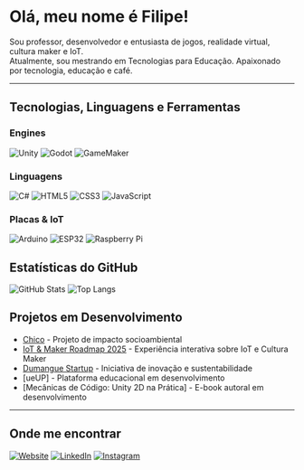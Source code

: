 # Olá, meu nome é Filipe!

Sou professor, desenvolvedor e entusiasta de jogos, realidade virtual, cultura maker e IoT.  
Atualmente, sou mestrando em Tecnologias para Educação.
Apaixonado por tecnologia, educação e café.

---

## Tecnologias, Linguagens e Ferramentas

### Engines
![Unity](https://img.shields.io/badge/Unity-100000?style=for-the-badge&logo=unity&logoColor=white)
![Godot](https://img.shields.io/badge/Godot-478CBF?style=for-the-badge&logo=godot-engine&logoColor=white)
![GameMaker](https://img.shields.io/badge/GameMaker-000000?style=for-the-badge&logo=gamemaker&logoColor=white)

### Linguagens
![C#](https://img.shields.io/badge/C%23-239120?style=for-the-badge&logo=c-sharp&logoColor=white)
![HTML5](https://img.shields.io/badge/HTML5-E34F26?style=for-the-badge&logo=html5&logoColor=white)
![CSS3](https://img.shields.io/badge/CSS3-1572B6?style=for-the-badge&logo=css3&logoColor=white)
![JavaScript](https://img.shields.io/badge/JavaScript-F7DF1E?style=for-the-badge&logo=javascript&logoColor=black)

### Placas & IoT
![Arduino](https://img.shields.io/badge/Arduino-00979D?style=for-the-badge&logo=arduino&logoColor=white)
![ESP32](https://img.shields.io/badge/ESP32-000000?style=for-the-badge&logo=espressif&logoColor=red)
![Raspberry Pi](https://img.shields.io/badge/Raspberry%20Pi-A22846?style=for-the-badge&logo=raspberry-pi&logoColor=white)

## Estatísticas do GitHub

![GitHub Stats](https://github-readme-stats.vercel.app/api?username=fisocame&show_icons=true&theme=radical)
![Top Langs](https://github-readme-stats.vercel.app/api/top-langs/?username=fisocame&layout=compact&theme=radical)

## Projetos em Desenvolvimento

- [Chico](https://chico-site.vercel.app/) - Projeto de impacto socioambiental
- [IoT & Maker Roadmap 2025](https://iot-maker.vercel.app/) - Experiência interativa sobre IoT e Cultura Maker
- [Dumangue Startup](https://www.instagram.com/dumanguestartup/) - Iniciativa de inovação e sustentabilidade
- [ueUP] - Plataforma educacional em desenvolvimento
- [Mecânicas de Código: Unity 2D na Prática] - E-book autoral em desenvolvimento

---

## Onde me encontrar

[![Website](https://img.shields.io/badge/Website-000000?style=for-the-badge&logo=About.me&logoColor=white)](https://www.lipecarvalho.com/)
[![LinkedIn](https://img.shields.io/badge/LinkedIn-0077B5?style=for-the-badge&logo=linkedin&logoColor=white)](https://linkedin.com/in/filipescmelo)
[![Instagram](https://img.shields.io/badge/Instagram-E4405F?style=for-the-badge&logo=instagram&logoColor=white)](https://instagram.com/fisocame)
